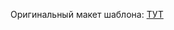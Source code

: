 Оригинальный макет шаблона:  <a href="https://www.figma.com/file/GdjIhK8Lqg9XtoQFYwPmUl/E-learning-Educational-Website-Landing-Page-UI-UX-Design-With-Responsive-Version-(Community)?type=design&node-id=0-1&mode=design&t=L0vdfG6k6RLCgIAU-0">ТУТ</a>
